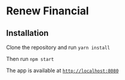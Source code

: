 # Renew Financial 

## Installation

Clone the repository and run 
```yarn install```

Then run 
```npm start```

The app is available at
[```http://localhost:8080```](http://localhost:8080)